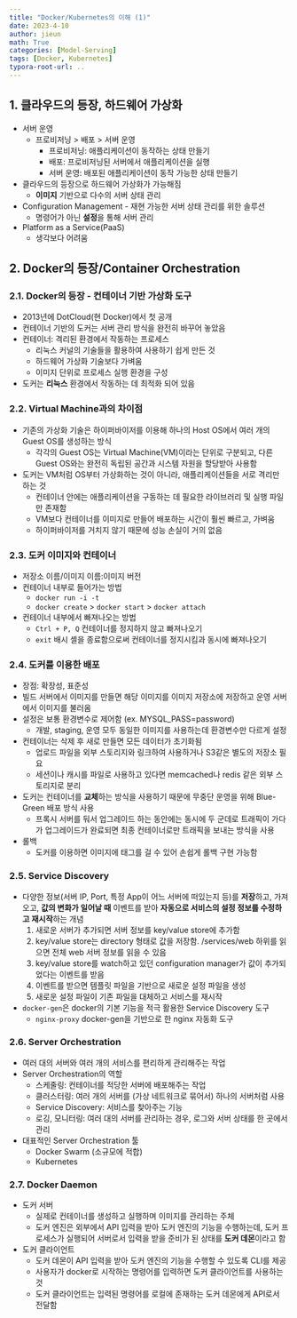 ```yaml
---
title: "Docker/Kubernetes의 이해 (1)"
date: 2023-4-10
author: jieun
math: True
categories: [Model-Serving]
tags: [Docker, Kubernetes]
typora-root-url: ..
---
```


## 1. 클라우드의 등장, 하드웨어 가상화

- 서버 운영
  - 프로비저닝 > 배포 > 서버 운영
    - 프로비저닝: 애플리케이션이 동작하는 상태 만들기
    - 배포: 프로비저닝된 서버에서 애플리케이션을 실행
    - 서버 운영: 배포된 애플리케이션이 동작 가능한 상태 만들기
- 클라우드의 등장으로 하드웨어 가상화가 가능해짐
  - **이미지** 기반으로 다수의 서버 상태 관리
- Configuration Management - 재현 가능한 서버 상태 관리를 위한 솔루션
  - 명령어가 아닌 **설정**을 통해 서버 관리
- Platform as a Service(PaaS)
  - 생각보다 어려움

## 2. Docker의 등장/Container Orchestration

### 2.1. Docker의 등장 - 컨테이너 기반 가상화 도구

- 2013년에 DotCloud(현 Docker)에서 첫 공개
- 컨테이너 기반의 도커는 서버 관리 방식을 완전히 바꾸어 놓았음
- 컨테이너: 격리된 환경에서 작동하는 프로세스
  - 리눅스 커널의 기술들을 활용하여 사용하기 쉽게 만든 것
  - 하드웨어 가상화 기술보다 가벼움
  - 이미지 단위로 프로세스 실행 환경을 구성
- 도커는 **리눅스** 환경에서 작동하는 데 최적화 되어 있음

### 2.2. Virtual Machine과의 차이점

- 기존의 가상화 기술은 하이퍼바이저를 이용해 하나의 Host OS에서 여러 개의 Guest OS를 생성하는 방식
  - 각각의 Guest OS는 Virtual Machine(VM)이라는 단위로 구분되고, 다른 Guest OS와는 완전히 독립된 공간과 시스템 자원을 할당받아 사용함
- 도커는 VM처럼 OS부터 가상화하는 것이 아니라, 애플리케이션들을 서로 격리만 하는 것
  - 컨테이너 안에는 애플리케이션을 구동하는 데 필요한 라이브러리 및 실행 파일만 존재함
  - VM보다 컨테이너를 이미지로 만들어 배포하는 시간이 훨씬 빠르고, 가벼움
  - 하이퍼바이저를 거치지 않기 때문에 성능 손실이 거의 없음

### 2.3. 도커 이미지와 컨테이너

- 저장소 이름/이미지 이름:이미지 버전
- 컨테이너 내부로 들어가는 방법
  - `docker run -i -t`
  - `docker create` > `docker start` > `docker attach`
- 컨테이너 내부에서 빠져나오는 방법
  - `Ctrl + P, Q` 컨테이너를 정지하지 않고 빠져나오기
  - `exit` 배시 셸을 종료함으로써 컨테이너를 정지시킴과 동시에 빠져나오기

### 2.4. 도커를 이용한 배포

- 장점: 확장성, 표준성
- 빌드 서버에서 이미지를 만들면 해당 이미지를 이미지 저장소에 저장하고 운영 서버에서 이미지를 불러옴
- 설정은 보통 환경변수로 제어함 (ex. MYSQL_PASS=password)
  - 개발, staging, 운영 모두 동일한 이미지를 사용하는데 환경변수만 다르게 설정
- 컨테이너는 삭제 후 새로 만들면 모든 데이터가 초기화됨
  - 업로드 파일을 외부 스토리지와 링크하여 사용하거나 S3같은 별도의 저장소 필요
  - 세션이나 캐시를 파일로 사용하고 있다면 memcached나 redis 같은 외부 스토리지로 분리
- 도커는 컨테이너를 **교체**하는 방식을 사용하기 때문에 무중단 운영을 위해 Blue-Green 배포 방식 사용
  - 프록시 서버를 둬서 업그레이드 하는 동안에는 동시에 두 군데로 트래픽이 가다가 업그레이드가 완료되면 최종 컨테이너로만 트래픽을 보내는 방식을 사용
- 롤백
  - 도커를 이용하면 이미지에 태그를 걸 수 있어 손쉽게 롤백 구현 가능함

### 2.5. Service Discovery

- 다양한 정보(서버 IP, Port, 특정 App이 어느 서버에 떠있는지 등)를 **저장**하고, 가져오고, **값의 변화가 일어날 때** 이벤트를 받아 **자동으로 서비스의 설정 정보를 수정하고 재시작**하는 개념
  1. 새로운 서버가 추가되면 서버 정보를 key/value store에 추가함
  2. key/value store는 directory 형태로 값을 저장함. /services/web 하위를 읽으면 전체 web 서버 정보를 읽을 수 있음
  3. key/value store를 watch하고 있던 configuration manager가 값이 추가되었다는 이벤트를 받음
  4. 이벤트를 받으면 템플릿 파일을 기반으로 새로운 설정 파일을 생성
  5. 새로운 설정 파일이 기존 파일을 대체하고 서비스를 재시작
- `docker-gen`은 docker의 기본 기능을 적극 활용한 Service Discovery 도구
  - `nginx-proxy` docker-gen을 기반으로 한 nginx 자동화 도구

### 2.6. Server Orchestration

- 여러 대의 서버와 여러 개의 서비스를 편리하게 관리해주는 작업
- Server Orchestration의 역할
  - 스케줄링: 컨테이너를 적당한 서버에 배포해주는 작업
  - 클러스터링: 여러 개의 서버를 (가상 네트워크로 묶어서) 하나의 서버처럼 사용
  - Service Discovery: 서비스를 찾아주는 기능
  - 로깅, 모니터링: 여러 대의 서버를 관리하는 경우, 로그와 서버 상태를 한 곳에서 관리
- 대표적인 Server Orchestration 툴
  - Docker Swarm (소규모에 적합)
  - Kubernetes

### 2.7. Docker Daemon

- 도커 서버
  - 실제로 컨테이너를 생성하고 실행하며 이미지를 관리하는 주체
  - 도커 엔진은 외부에서 API 입력을 받아 도커 엔진의 기능을 수행하는데, 도커 프로세스가 실행되어 서버로서 입력을 받을 준비가 된 상태를 **도커 데몬**이라고 함
- 도커 클라이언트
  - 도커 데몬이 API 입력을 받아 도커 엔진의 기능을 수행할 수 있도록 CLI를 제공
  - 사용자가 docker로 시작하는 명령어를 입력하면 도커 클라이언트를 사용하는 것
  - 도커 클라이언트는 입력된 명령어를 로컬에 존재하는 도커 데몬에게 API로서 전달함